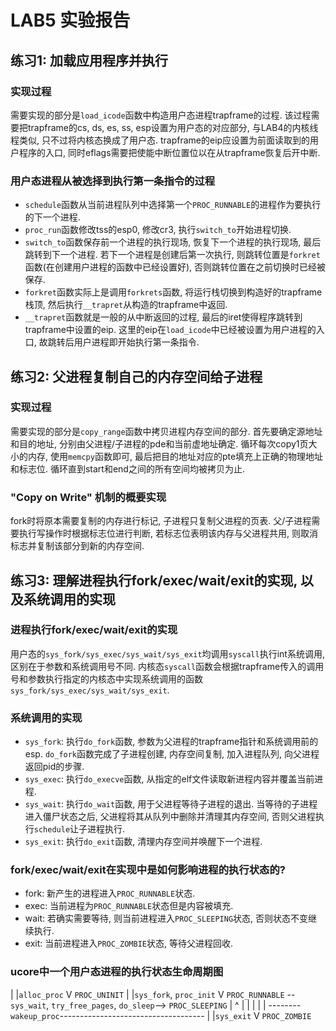 # LAB5 实验报告

## 练习1: 加载应用程序并执行

### 实现过程

需要实现的部分是`load_icode`函数中构造用户态进程trapframe的过程. 该过程需要把trapframe的cs, ds, es, ss, esp设置为用户态的对应部分, 与LAB4的内核线程类似, 只不过将内核态换成了用户态. trapframe的eip应设置为前面读取到的用户程序的入口, 同时eflags需要把使能中断位置位以在从trapframe恢复后开中断.

### 用户态进程从被选择到执行第一条指令的过程

- `schedule`函数从当前进程队列中选择第一个`PROC_RUNNABLE`的进程作为要执行的下一个进程.
- `proc_run`函数修改tss的esp0, 修改cr3, 执行`switch_to`开始进程切换.
- `switch_to`函数保存前一个进程的执行现场, 恢复下一个进程的执行现场, 最后跳转到下一个进程. 若下一个进程是创建后第一次执行, 则跳转位置是`forkret`函数(在创建用户进程的函数中已经设置好), 否则跳转位置在之前切换时已经被保存.
- `forkret`函数实际上是调用`forkrets`函数, 将运行栈切换到构造好的trapframe栈顶, 然后执行`__trapret`从构造的trapframe中返回.
- `__trapret`函数就是一般的从中断返回的过程, 最后的iret使得程序跳转到trapframe中设置的eip. 这里的eip在`load_icode`中已经被设置为用户进程的入口, 故跳转后用户进程即开始执行第一条指令.

## 练习2: 父进程复制自己的内存空间给子进程

### 实现过程

需要实现的部分是`copy_range`函数中拷贝进程内存空间的部分. 首先要确定源地址和目的地址, 分别由父进程/子进程的pde和当前虚地址确定. 循环每次copy1页大小的内存, 使用`memcpy`函数即可, 最后把目的地址对应的pte填充上正确的物理地址和标志位. 循环直到start和end之间的所有空间均被拷贝为止.

### "Copy on Write" 机制的概要实现

fork时将原本需要复制的内存进行标记, 子进程只复制父进程的页表. 父/子进程需要执行写操作时根据标志位进行判断, 若标志位表明该内存与父进程共用, 则取消标志并复制该部分到新的内存空间.

## 练习3: 理解进程执行fork/exec/wait/exit的实现, 以及系统调用的实现

### 进程执行fork/exec/wait/exit的实现

用户态的`sys_fork/sys_exec/sys_wait/sys_exit`均调用`syscall`执行int系统调用, 区别在于参数和系统调用号不同. 内核态`syscall`函数会根据trapframe传入的调用号和参数执行指定的内核态中实现系统调用的函数`sys_fork/sys_exec/sys_wait/sys_exit`.

### 系统调用的实现

- `sys_fork`: 执行`do_fork`函数, 参数为父进程的trapframe指针和系统调用前的esp. `do_fork`函数完成了子进程创建, 内存空间复制, 加入进程队列, 向父进程返回pid的步骤.
- `sys_exec`: 执行`do_execve`函数, 从指定的elf文件读取新进程内容并覆盖当前进程.
- `sys_wait`: 执行`do_wait`函数, 用于父进程等待子进程的退出. 当等待的子进程进入僵尸状态之后, 父进程将其从队列中删除并清理其内存空间, 否则父进程执行`schedule`让子进程执行.
- `sys_exit`: 执行`do_exit`函数, 清理内存空间并唤醒下一个进程.

### fork/exec/wait/exit在实现中是如何影响进程的执行状态的?

- fork: 新产生的进程进入`PROC_RUNNABLE`状态.
- exec: 当前进程为`PROC_RUNNABLE`状态但是内容被填充.
- wait: 若确实需要等待, 则当前进程进入`PROC_SLEEPING`状态, 否则状态不变继续执行.
- exit: 当前进程进入`PROC_ZOMBIE`状态, 等待父进程回收.

### ucore中一个用户态进程的执行状态生命周期图
|
|`alloc_proc`
V
`PROC_UNINIT`
|
|`sys_fork`, `proc_init`
V
`PROC_RUNNABLE` --`sys_wait`, `try_free_pages`, `do_sleep`--> `PROC_SLEEPING`
|         ^                                                        |
|         |                                                        |
|         -------- `wakeup_proc`------------------------------------
|
|`sys_exit`
V
`PROC_ZOMBIE`